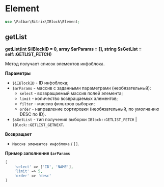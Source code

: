 # Element

```php
use \Falbar\Bitrix\IBlock\Element;
```

## getList

**getList(int $iIBlockID = 0, array $arParams = [], string $sGetList = self::GETLIST_FETCH)**

Метод получает список элементов инфоблока.

**Параметры**

* `$iIBlockID` - ID инфоблока;
* `$arParams` - массив с заданными параметрами (необязательный):
    * `select` - возвращаемый массив полей элемента;
    * `limit` - количество возвращаемых элементов;
    * `filter` - массив фильтров выборки;
    * `order` - направление сортировки (необязательный, по умолчанию DESC по ID).
* `$sGetList` - тип получения выборки `IBlock::GETLIST_FETCH` | `IBlock::GETLIST_GETNEXT`.

**Возвращает**

* `Массив элементов инфоблока` / `[]`.

**Пример заполнения `$arParams`**

```php
[
    'select' => ['ID', 'NAME'],
    'limit' => 5,
    'order' => 'desc'
]
```